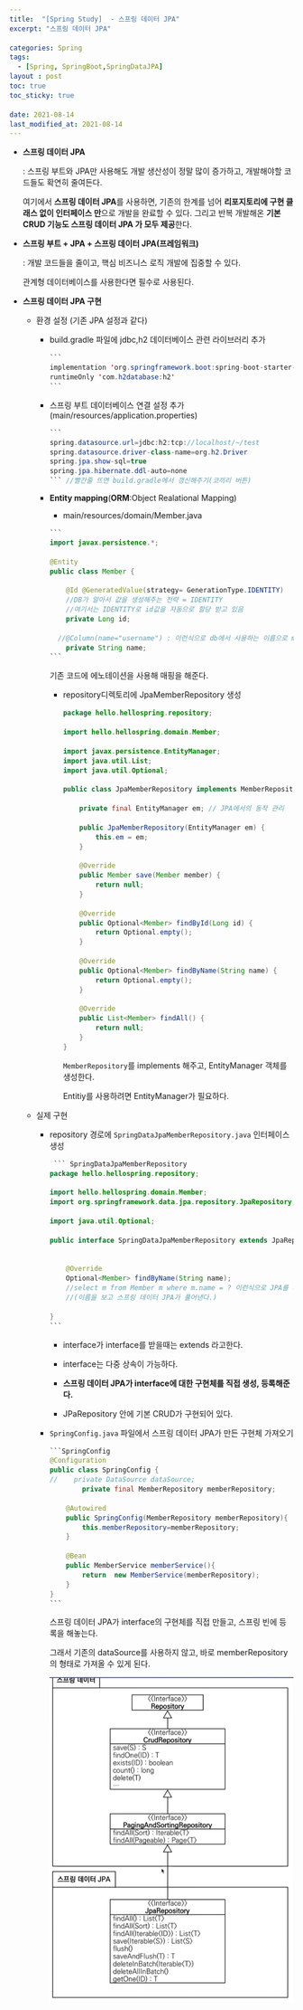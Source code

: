 ```yaml
---
title:  "[Spring Study]  - 스프링 데이터 JPA"
excerpt: "스프링 데이터 JPA"

categories: Spring
tags:
  - [Spring, SpringBoot,SpringDataJPA]
layout : post
toc: true
toc_sticky: true
 
date: 2021-08-14
last_modified_at: 2021-08-14
---
```


- **스프링 데이터 JPA**

  : 스프링 부트와 JPA만 사용해도 개발 생산성이 정말 많이 증가하고, 개발해야할 코드들도 확연히 줄여든다.

  여기에서 **스프링 데이터 JPA**를 사용하면, 기존의 한계를 넘어 **리포지토리에 구현 클래스 없이 인터페이스 만**으로 개발을 완료할 수 있다. 그리고 반복 개발해온 **기본 CRUD 기능도 스프링 데이터 JPA 가 모두 제공**한다.

  

- **스프링 부트 + JPA + 스프링 데이터 JPA(프레임워크)**

  : 개발 코드들을 줄이고, 핵심 비즈니스 로직 개발에 집중할 수 있다.

    관계형 데이터베이스를 사용한다면 필수로 사용된다.

  

- **스프링 데이터 JPA 구현**

  - 환경 설정 (기존  JPA 설정과 같다)

    - build.gradle 파일에 jdbc,h2 데이터베이스 관련 라이브러리 추가

      ~~~java
      ```
      implementation 'org.springframework.boot:spring-boot-starter-data-jpa'
      runtimeOnly 'com.h2database:h2'
      ```
      ~~~

    - 스프링 부트 데이터베이스 연결 설정 추가(main/resources/application.properties)

      ~~~java
      ```
      spring.datasource.url=jdbc:h2:tcp://localhost/~/test
      spring.datasource.driver-class-name=org.h2.Driver
      spring.jpa.show-sql=true
      spring.jpa.hibernate.ddl-auto=none
      ``` //빨간줄 뜨면 build.gradle에서 갱신해주기(코끼리 버튼)
      
      ~~~

    - **Entity mapping**(**ORM**:Object Realational Mapping)

      - main/resources/domain/Member.java 

      ~~~java
      ```
      import javax.persistence.*;
      
      @Entity
      public class Member {
      
          @Id @GeneratedValue(strategy= GenerationType.IDENTITY)
          //DB가 알아서 값을 생성해주는 전략 = IDENTITY
          //여기서는 IDENTITY로 id값을 자동으로 할당 받고 있음
          private Long id;
      
        //@Column(name="username") : 이런식으로 db에서 사용하는 이름으로 mapping 시킬 수 있음
          private String name;
      ```
      ~~~

      기존 코드에 에노테이션을 사용해 매핑을 해준다.

      - repository디렉토리에 JpaMemberRepository 생성

        ```java
        package hello.hellospring.repository;
        
        import hello.hellospring.domain.Member;
        
        import javax.persistence.EntityManager;
        import java.util.List;
        import java.util.Optional;
        
        public class JpaMemberRepository implements MemberRepository{
        
            private final EntityManager em; // JPA에서의 동작 관리
        
            public JpaMemberRepository(EntityManager em) {
                this.em = em;
            }
        
            @Override
            public Member save(Member member) {
                return null;
            }
        
            @Override
            public Optional<Member> findById(Long id) {
                return Optional.empty();
            }
        
            @Override
            public Optional<Member> findByName(String name) {
                return Optional.empty();
            }
        
            @Override
            public List<Member> findAll() {
                return null;
            }
        }
        ```

        `MemberRepository`를 implements 해주고, EntityManager 객체를 생성한다.

        Entitiy를 사용하려면 EntityManager가 필요하다.

  - 실제 구현

    - repository 경로에 `SpringDataJpaMemberRepository.java` 인터페이스 생성

      ~~~java
       ``` SpringDataJpaMemberRepository
      package hello.hellospring.repository;
      
      import hello.hellospring.domain.Member;
      import org.springframework.data.jpa.repository.JpaRepository;
      
      import java.util.Optional;
      
      public interface SpringDataJpaMemberRepository extends JpaRepository<Member,Long>,MemberRepository {
      
          
          @Override
          Optional<Member> findByName(String name);
          //select m from Member m where m.name = ? 이런식으로 JPA를 짜준다.
          //(이름을 보고 스프링 데이터 JPA가 풀어낸다.)
      
      }
      ```
      ~~~
    
      - interface가 interface를 받을때는 extends 라고한다.
    
      - interface는 다중 상속이 가능하다.
    
      - **스프링 데이터 JPA가 interface에 대한 구현체를  직접 생성, 등록해준다.**
    
      - JPaRepository 안에 기본 CRUD가 구현되어 있다.
    
        
    
    - `SpringConfig.java` 파일에서 스프링 데이터 JPA가 만든 구현체 가져오기
    
      ~~~java
      ```SpringConfig
      @Configuration
      public class SpringConfig {
      //    private DataSource dataSource;
              private final MemberRepository memberRepository;
      
          @Autowired
          public SpringConfig(MemberRepository memberRepository){
              this.memberRepository=memberRepository;
          }
      
          @Bean
          public MemberService memberService(){
              return  new MemberService(memberRepository);
          }
      }
      ```
      ~~~
    
      스프링 데이터 JPA가 interface의 구현체를 직접 만들고, 스프링 빈에 등록을 해놓는다.
    
      그래서 기존의 dataSource를 사용하지 않고, 바로 memberRepository의 형태로 가져올 수 있게 된다.
      
      
      
      ![image-20210814024407975](https://raw.githubusercontent.com/soleu/image_repo/main/img/image-20210814024407975.png)